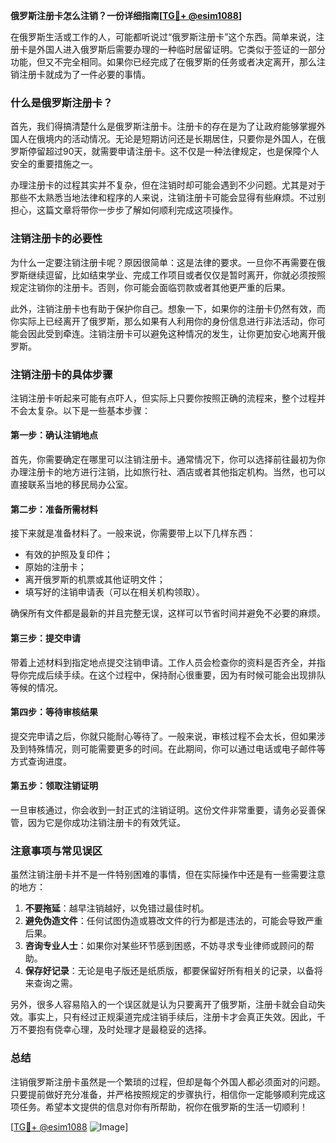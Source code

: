 **俄罗斯注册卡怎么注销？一份详细指南[[TG💪+ @esim1088](https://t.me/s/esim1088)]**

在俄罗斯生活或工作的人，可能都听说过“俄罗斯注册卡”这个东西。简单来说，注册卡是外国人进入俄罗斯后需要办理的一种临时居留证明。它类似于签证的一部分功能，但又不完全相同。如果你已经完成了在俄罗斯的任务或者决定离开，那么注销注册卡就成为了一件必要的事情。

### 什么是俄罗斯注册卡？

首先，我们得搞清楚什么是俄罗斯注册卡。注册卡的存在是为了让政府能够掌握外国人在俄境内的活动情况。无论是短期访问还是长期居住，只要你是外国人，在俄罗斯停留超过90天，就需要申请注册卡。这不仅是一种法律规定，也是保障个人安全的重要措施之一。

办理注册卡的过程其实并不复杂，但在注销时却可能会遇到不少问题。尤其是对于那些不太熟悉当地法律和程序的人来说，注销注册卡可能会显得有些麻烦。不过别担心，这篇文章将带你一步步了解如何顺利完成这项操作。

### 注销注册卡的必要性

为什么一定要注销注册卡呢？原因很简单：这是法律的要求。一旦你不再需要在俄罗斯继续逗留，比如结束学业、完成工作项目或者仅仅是暂时离开，你就必须按照规定注销你的注册卡。否则，你可能会面临罚款或者其他更严重的后果。

此外，注销注册卡也有助于保护你自己。想象一下，如果你的注册卡仍然有效，而你实际上已经离开了俄罗斯，那么如果有人利用你的身份信息进行非法活动，你可能会因此受到牵连。注销注册卡可以避免这种情况的发生，让你更加安心地离开俄罗斯。

### 注销注册卡的具体步骤

注销注册卡听起来可能有点吓人，但实际上只要你按照正确的流程来，整个过程并不会太复杂。以下是一些基本步骤：

#### 第一步：确认注销地点

首先，你需要确定在哪里可以注销注册卡。通常情况下，你可以选择前往最初为你办理注册卡的地方进行注销，比如旅行社、酒店或者其他指定机构。当然，也可以直接联系当地的移民局办公室。

#### 第二步：准备所需材料

接下来就是准备材料了。一般来说，你需要带上以下几样东西：
- 有效的护照及复印件；
- 原始的注册卡；
- 离开俄罗斯的机票或其他证明文件；
- 填写好的注销申请表（可以在相关机构领取）。

确保所有文件都是最新的并且完整无误，这样可以节省时间并避免不必要的麻烦。

#### 第三步：提交申请

带着上述材料到指定地点提交注销申请。工作人员会检查你的资料是否齐全，并指导你完成后续手续。在这个过程中，保持耐心很重要，因为有时候可能会出现排队等候的情况。

#### 第四步：等待审核结果

提交完申请之后，你就只能耐心等待了。一般来说，审核过程不会太长，但如果涉及到特殊情况，则可能需要更多的时间。在此期间，你可以通过电话或电子邮件等方式查询进度。

#### 第五步：领取注销证明

一旦审核通过，你会收到一封正式的注销证明。这份文件非常重要，请务必妥善保管，因为它是你成功注销注册卡的有效凭证。

### 注意事项与常见误区

虽然注销注册卡并不是一件特别困难的事情，但在实际操作中还是有一些需要注意的地方：

1. **不要拖延**：越早注销越好，以免错过最佳时机。
2. **避免伪造文件**：任何试图伪造或篡改文件的行为都是违法的，可能会导致严重后果。
3. **咨询专业人士**：如果你对某些环节感到困惑，不妨寻求专业律师或顾问的帮助。
4. **保存好记录**：无论是电子版还是纸质版，都要保留好所有相关的记录，以备将来查询之需。

另外，很多人容易陷入的一个误区就是认为只要离开了俄罗斯，注册卡就会自动失效。事实上，只有经过正规渠道完成注销手续后，注册卡才会真正失效。因此，千万不要抱有侥幸心理，及时处理才是最稳妥的选择。

### 总结

注销俄罗斯注册卡虽然是一个繁琐的过程，但却是每个外国人都必须面对的问题。只要提前做好充分准备，并严格按照规定的步骤执行，相信你一定能够顺利完成这项任务。希望本文提供的信息对你有所帮助，祝你在俄罗斯的生活一切顺利！

[[TG💪+ @esim1088](https://t.me/s/esim1088) ![Image](https://i.postimg.cc/4NQfJmqS/Snipaste-2025-05-13-00-14-12.png)]